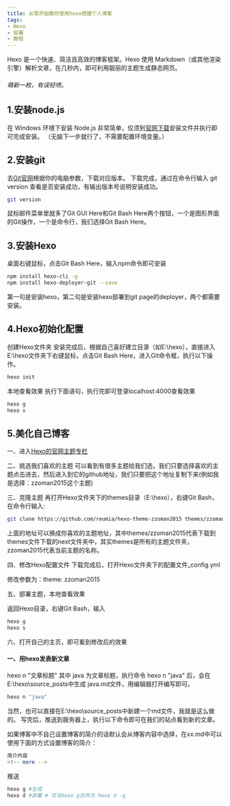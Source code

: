 ```yaml
---
title: 从零开始教你使用hexo搭建个人博客
tags: 
- Hexo 
- 部署
- 教程
---
```


Hexo 是一个快速、简洁且高效的博客框架。Hexo 使用 Markdown（或其他渲染引擎）解析文章，在几秒内，即可利用靓丽的主题生成静态网页。

###### 萌新一枚，有误轻喷。

## 1.安装node.js

在 Windows 环境下安装 Node.js 非常简单，仅须到[官网下载](https://nodejs.org/en/download/)安装文件并执行即可完成安装。
（无脑下一步就行了，不需要配置环境变量。）

## 2.安装git

去[Git官网](https://git-scm.com/download/win)根据你的电脑参数，下载对应版本。
下载完成，通过在命令行输入 git version 查看是否安装成功，有输出版本号说明安装成功。
``` bash 
git version
```

<!-- more -->

鼠标邮件菜单里就多了Git GUI Here和Git Bash Here两个按钮，一个是图形界面的Git操作，一个是命令行，我们选择Git Bash Here。

## 3.安装Hexo

桌面右键鼠标，点击Git Bash Here，输入npm命令即可安装

``` bash
npm install hexo-cli -g
npm install hexo-deployer-git --save
```
第一句是安装hexo，第二句是安装hexo部署到git page的deployer，两个都需要安装。

## 4.Hexo初始化配置

创建Hexo文件夹
安装完成后，根据自己喜好建立目录（如E:\hexo），直接进入E:\hexo文件夹下右键鼠标，点击Git Bash Here，进入Git命令框，执行以下操作。

``` bash
hexo init
```

本地查看效果
执行下面语句，执行完即可登录localhost:4000查看效果

``` bash
hexo g
hexo s
```

## 5.美化自己博客

一、进入[Hexo的官网主题专栏](https://hexo.io/themes/)

二、挑选我们喜欢的主题
可以看到有很多主题给我们选，我们只要选择喜欢的主题点击进去，然后进入到它的github地址，我们只要把这个地址复制下来(例如我是选择：zzoman2015这个主题)

三、克隆主题
再打开Hexo文件夹下的themes目录（E:\hexo），右键Git Bash，在命令行输入:

``` bash
git clone https://github.com/reumia/hexo-theme-zzoman2015 themes/zzoman2015
```

上面的地址可以换成你喜欢的主题地址，其中themes/zzoman2015代表下载到themes文件下载的next文件夹中，其实themes是所有的主题文件夹，zzoman2015代表当前主题的名称。

四、修改Hexo配置文件
下载完成后，打开Hexo文件夹下的配置文件_config.yml

修改参数为：theme: zzoman2015

五、部署主题，本地查看效果

返回Hexo目录，右键Git Bash，输入

``` bash
hexo g
hexo s
```

六、打开自己的主页，即可看到修改后的效果



#### 一、用hexo发表新文章

hexo n "文章标题" 
其中 java 为文章标题，执行命令 hexo n "java" 后，会在E:\hexo\source_posts中生成 java.md文件，用编辑器打开编写即可。


``` bash
hexo n "java"
```

当然，也可以直接在E:\hexo\source_posts中新建一个md文件，我就是这么做的。 写完后，推送到服务器上，执行以下命令即可在我们的站点看到新的文章。

如果博客中不自己设置博客的简介的话默认会从博客内容中选择，在xx.md中可以使用下面的方式设置博客的简介：


``` bash
简介内容
<!-- more -->
```
推送

``` bash
hexo g #生成
hexo d #部署 # 可与hexo g合并为 hexo d -g
```
